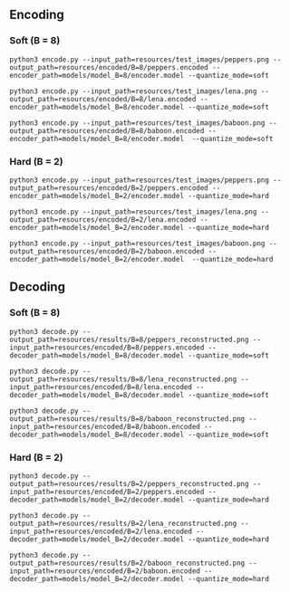 ## Encoding

### Soft (B = 8)
`python3 encode.py --input_path=resources/test_images/peppers.png --output_path=resources/encoded/B=8/peppers.encoded --encoder_path=models/model_B=8/encoder.model --quantize_mode=soft`

`python3 encode.py --input_path=resources/test_images/lena.png --output_path=resources/encoded/B=8/lena.encoded --encoder_path=models/model_B=8/encoder.model --quantize_mode=soft`

`python3 encode.py --input_path=resources/test_images/baboon.png --output_path=resources/encoded/B=8/baboon.encoded --encoder_path=models/model_B=8/encoder.model  --quantize_mode=soft`

### Hard (B = 2)

`python3 encode.py --input_path=resources/test_images/peppers.png --output_path=resources/encoded/B=2/peppers.encoded --encoder_path=models/model_B=2/encoder.model --quantize_mode=hard`

`python3 encode.py --input_path=resources/test_images/lena.png --output_path=resources/encoded/B=2/lena.encoded --encoder_path=models/model_B=2/encoder.model --quantize_mode=hard`

`python3 encode.py --input_path=resources/test_images/baboon.png --output_path=resources/encoded/B=2/baboon.encoded --encoder_path=models/model_B=2/encoder.model  --quantize_mode=hard`

## Decoding

### Soft (B = 8)
`python3 decode.py --output_path=resources/results/B=8/peppers_reconstructed.png --input_path=resources/encoded/B=8/peppers.encoded --decoder_path=models/model_B=8/decoder.model --quantize_mode=soft`

`python3 decode.py --output_path=resources/results/B=8/lena_reconstructed.png --input_path=resources/encoded/B=8/lena.encoded --decoder_path=models/model_B=8/decoder.model --quantize_mode=soft`

`python3 decode.py --output_path=resources/results/B=8/baboon_reconstructed.png --input_path=resources/encoded/B=8/baboon.encoded --decoder_path=models/model_B=8/decoder.model --quantize_mode=soft`

### Hard (B = 2)
`python3 decode.py --output_path=resources/results/B=2/peppers_reconstructed.png --input_path=resources/encoded/B=2/peppers.encoded --decoder_path=models/model_B=2/decoder.model --quantize_mode=hard`

`python3 decode.py --output_path=resources/results/B=2/lena_reconstructed.png --input_path=resources/encoded/B=2/lena.encoded --decoder_path=models/model_B=2/decoder.model --quantize_mode=hard`

`python3 decode.py --output_path=resources/results/B=2/baboon_reconstructed.png --input_path=resources/encoded/B=2/baboon.encoded --decoder_path=models/model_B=2/decoder.model --quantize_mode=hard`